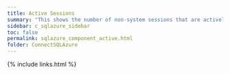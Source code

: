 ```yaml
---
title: Active Sessions
summary: "This shows the number of non-system sessions that are actively processing SQL or that are waiting on locks (blocked)."
sidebar: c_sqlazure_sidebar
toc: false
permalink: sqlazure_component_active.html
folder: ConnectSQLAzure
---
```



{% include links.html %}
